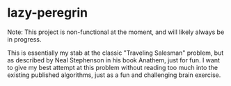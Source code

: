 # lazy-peregrin

Note: This project is non-functional at the moment, and will likely always be in progress.  

This is essentially my stab at the classic "Traveling Salesman" problem, but as described by Neal Stephenson in his book Anathem, just for fun.  I want to give my best attempt at this problem without reading too much into the existing published algorithms, just as a fun and challenging brain exercise.
